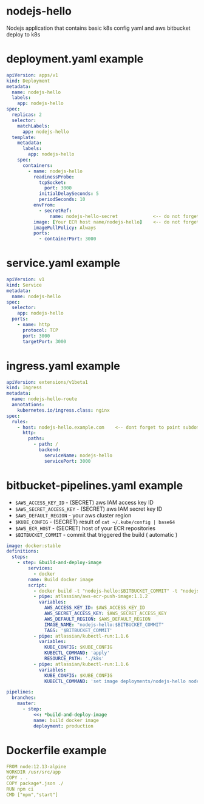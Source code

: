 # nodejs-hello
Nodejs application that contains basic k8s config yaml and aws bitbucket deploy to k8s

# deployment.yaml example
```yaml
apiVersion: apps/v1
kind: Deployment
metadata:
  name: nodejs-hello
  labels:
    app: nodejs-hello
spec:
  replicas: 2
  selector:
    matchLabels:
      app: nodejs-hello
  template:
    metadata:
      labels:
        app: nodejs-hello
    spec:
      containers:
        - name: nodejs-hello
          readinessProbe:
            tcpSocket:
              port: 3000
            initialDelaySeconds: 5
            periodSeconds: 10
          envFrom:
            - secretRef:
                name: nodejs-hello-secret             <-- do not forget to create ( must be created manually )
          image: [Your ECR host name/nodejs-hello]    <-- do not forget to replace
          imagePullPolicy: Always
          ports:
            - containerPort: 3000
```
# service.yaml example
```yaml
apiVersion: v1
kind: Service
metadata:
  name: nodejs-hello
spec:
  selector:
    app: nodejs-hello
  ports:
    - name: http
      protocol: TCP
      port: 3000
      targetPort: 3000
```

# ingress.yaml example
```yaml
apiVersion: extensions/v1beta1
kind: Ingress
metadata:
  name: nodejs-hello-route
  annotations:
    kubernetes.io/ingress.class: nginx
spec:
  rules:
    - host: nodejs-hello.example.com    <-- dont forget to point subdomain to ingress load balancer
      http:
        paths:
          - path: /
            backend:
              serviceName: nodejs-hello
              servicePort: 3000
```

# bitbucket-pipelines.yaml example
-  `$AWS_ACCESS_KEY_ID` - (SECRET) aws IAM access key ID
-  `$AWS_SECRET_ACCESS_KEY` - (SECRET) aws IAM secret key ID
-  `$AWS_DEFAULT_REGION` - your aws cluster region
- `$KUBE_CONFIG` - (SECRET) result of `cat ~/.kube/config | base64`
- `$AWS_ECR_HOST` - (SECRET) host of your ECR repositories
- `$BITBUCKET_COMMIT` - commit that triggered the build ( automatic )
```yaml
image: docker:stable
definitions:
  steps:
    - step: &build-and-deploy-image
        services:
          - docker
        name: Build docker image
        script:
          - docker build -t "nodejs-hello:$BITBUCKET_COMMIT" -t "nodejs-hello:latest" .
          - pipe: atlassian/aws-ecr-push-image:1.1.2
            variables:
              AWS_ACCESS_KEY_ID: $AWS_ACCESS_KEY_ID
              AWS_SECRET_ACCESS_KEY: $AWS_SECRET_ACCESS_KEY
              AWS_DEFAULT_REGION: $AWS_DEFAULT_REGION
              IMAGE_NAME: "nodejs-hello:$BITBUCKET_COMMIT"
              TAGS: '$BITBUCKET_COMMIT'
          - pipe: atlassian/kubectl-run:1.1.6
            variables:
              KUBE_CONFIG: $KUBE_CONFIG
              KUBECTL_COMMAND: 'apply'
              RESOURCE_PATH: './k8s'
          - pipe: atlassian/kubectl-run:1.1.6
            variables:
              KUBE_CONFIG: $KUBE_CONFIG
              KUBECTL_COMMAND: 'set image deployments/nodejs-hello nodejs-hello=$AWS_ECR_HOST/nodejs-hello:$BITBUCKET_COMMIT'

pipelines:
  branches:
    master:
      - step:
          <<: *build-and-deploy-image
          name: build docker image
          deployment: production


```
# Dockerfile example
```yaml
FROM node:12.13-alpine
WORKDIR /usr/src/app
COPY . .
COPY package*.json ./
RUN npm ci
CMD ["npm","start"]
```